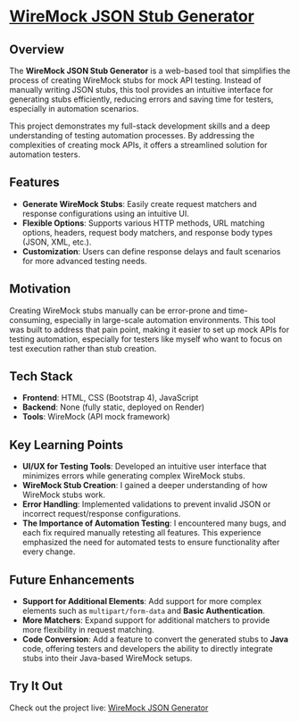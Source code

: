 # [WireMock JSON Stub Generator](https://wiremock-json-generator.onrender.com/)

## Overview
The **WireMock JSON Stub Generator** is a web-based tool that simplifies the process of creating WireMock stubs for mock API testing. Instead of manually writing JSON stubs, this tool provides an intuitive interface for generating stubs efficiently, reducing errors and saving time for testers, especially in automation scenarios.

This project demonstrates my full-stack development skills and a deep understanding of testing automation processes. By addressing the complexities of creating mock APIs, it offers a streamlined solution for automation testers.

## Features
- **Generate WireMock Stubs**: Easily create request matchers and response configurations using an intuitive UI.
- **Flexible Options**: Supports various HTTP methods, URL matching options, headers, request body matchers, and response body types (JSON, XML, etc.).
- **Customization**: Users can define response delays and fault scenarios for more advanced testing needs.

## Motivation
Creating WireMock stubs manually can be error-prone and time-consuming, especially in large-scale automation environments. This tool was built to address that pain point, making it easier to set up mock APIs for testing automation, especially for testers like myself who want to focus on test execution rather than stub creation.

## Tech Stack
- **Frontend**: HTML, CSS (Bootstrap 4), JavaScript
- **Backend**: None (fully static, deployed on Render)
- **Tools**: WireMock (API mock framework)

## Key Learning Points
- **UI/UX for Testing Tools**: Developed an intuitive user interface that minimizes errors while generating complex WireMock stubs.
- **WireMock Stub Creation**: I gained a deeper understanding of how WireMock stubs work.
- **Error Handling**: Implemented validations to prevent invalid JSON or incorrect request/response configurations.
- **The Importance of Automation Testing**: I encountered many bugs, and each fix required manually retesting all features. This experience emphasized the need for automated tests to ensure functionality after every change.

## Future Enhancements
- **Support for Additional Elements**: Add support for more complex elements such as `multipart/form-data` and **Basic Authentication**.
- **More Matchers**: Expand support for additional matchers to provide more flexibility in request matching.
- **Code Conversion**: Add a feature to convert the generated stubs to **Java** code, offering testers and developers the ability to directly integrate stubs into their Java-based WireMock setups.

## Try It Out
Check out the project live: [WireMock JSON Generator](https://wiremock-json-generator.onrender.com/)
